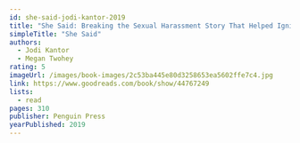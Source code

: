 ```yaml
---
id: she-said-jodi-kantor-2019
title: "She Said: Breaking the Sexual Harassment Story That Helped Ignite a Movement"
simpleTitle: "She Said"
authors:
  - Jodi Kantor
  - Megan Twohey
rating: 5
imageUrl: /images/book-images/2c53ba445e80d3258653ea5602ffe7c4.jpg
link: https://www.goodreads.com/book/show/44767249
lists:
  - read
pages: 310
publisher: Penguin Press
yearPublished: 2019
---
```

